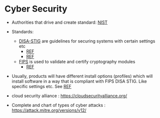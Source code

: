 # Cyber Security 

- Authorities that drive and create standard: [NIST](https://www.nist.gov/)
- Standards: 
  - [DISA-STIG](https://public.cyber.mil/stigs/) are guidelines for securing systems with certain settings etc
    - [REF](https://gluu.org/installing-gluu-server-on-rhel-8-with-the-disa-stig-security-profile/)
    - [REF](https://www.perforce.com/blog/kw/what-is-DISA-STIG)
  - [FIPS](https://csrc.nist.gov/projects/cryptographic-module-validation-program) is used to validate and certify cryptography modules
    - [REF](https://www.youtube.com/watch?v=gAuQcXinJW0)
- Usually, products will have different install options (profiles) which will install software in a way that is compliant with FIPS DISA STIG. Like specific settings etc. See [REF](https://gluu.org/installing-gluu-server-on-rhel-8-with-the-disa-stig-security-profile/)


- cloud security alliance : https://cloudsecurityalliance.org/

- Complete and chart of types of cyber attacks : https://attack.mitre.org/versions/v12/

